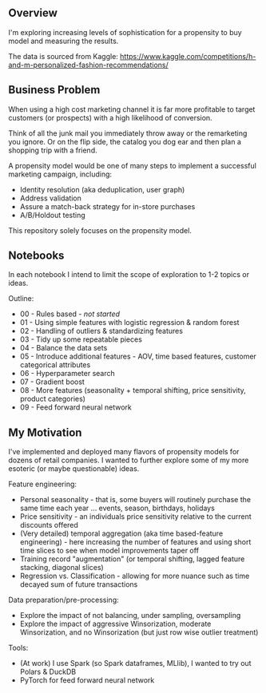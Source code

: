 ## Overview

I'm exploring increasing levels of sophistication for a propensity to buy model and measuring the results.

The data is sourced from Kaggle: https://www.kaggle.com/competitions/h-and-m-personalized-fashion-recommendations/

## Business Problem

When using a high cost marketing channel it is far more profitable to target customers (or prospects) with a high likelihood of conversion.

Think of all the junk mail you immediately throw away or the remarketing you ignore.  Or on the flip side, the catalog you dog ear and then plan a shopping trip with a friend.

A propensity model would be one of many steps to implement a successful marketing campaign, including:
* Identity resolution (aka deduplication, user graph)
* Address validation
* Assure a match-back strategy for in-store purchases
* A/B/Holdout testing

This repository solely focuses on the propensity model.

## Notebooks

In each notebook I intend to limit the scope of exploration to 1-2 topics or ideas.

Outline:
* 00 - Rules based - _not started_
* 01 - Using simple features with logistic regression & random forest
* 02 - Handling of outliers & standardizing features
* 03 - Tidy up some repeatable pieces
* 04 - Balance the data sets
* 05 - Introduce additional features - AOV, time based features, customer categorical attributes
* 06 - Hyperparameter search
* 07 - Gradient boost
* 08 - More features (seasonality + temporal shifting, price sensitivity, product categories)
* 09 - Feed forward neural network

## My Motivation

I've implemented and deployed many flavors of propensity models for dozens of retail companies.  I wanted to further explore some of my more esoteric (or maybe questionable) ideas.  

Feature engineering:
* Personal seasonality - that is, some buyers will routinely purchase the same time each year ... events, season, birthdays, holidays
* Price sensitivity - an individuals price sensitivity relative to the current discounts offered
* (Very detailed) temporal aggregation (aka time based-feature engineering) - here increasing the number of features and using short time slices to see when model improvements taper off
* Training record "augmentation" (or temporal shifting, lagged feature stacking, diagonal slices)
* Regression vs. Classification - allowing for more nuance such as time decayed sum of future transactions

Data preparation/pre-processing:
* Explore the impact of not balancing, under sampling, oversampling
* Explore the impact of aggressive Winsorization, moderate Winsorization, and no Winsorization (but just row wise outlier treatment)

Tools:
* (At work) I use Spark (so Spark dataframes, MLlib), I wanted to try out Polars & DuckDB
* PyTorch for feed forward neural network





